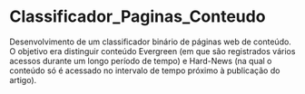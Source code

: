 # Classificador_Paginas_Conteudo

Desenvolvimento de um classificador binário de páginas web de conteúdo. O objetivo era distinguir conteúdo Evergreen (em que são registrados vários acessos durante um longo período de tempo) e Hard-News (na qual o conteúdo só é acessado no intervalo de tempo próximo à publicação do artigo).
